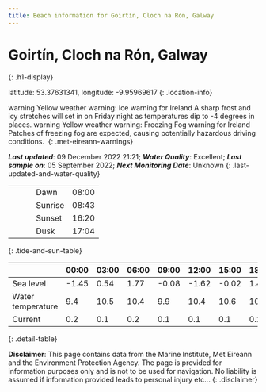 ```yaml
---
title: Beach information for Goirtín, Cloch na Rón, Galway
---
```

# Goirtín, Cloch na Rón, Galway 
{: .h1-display}

latitude: 53.37631341, longitude: -9.95969617
{: .location-info}

<span class="material-icons yellow-warning">warning</span>&nbsp;Yellow weather warning: Ice warning for Ireland A sharp frost and icy stretches will set in on Friday night as temperatures dip to -4 degrees in places.&nbsp;<span class="material-icons yellow-warning">warning</span>&nbsp;Yellow weather warning: Freezing Fog warning for Ireland Patches of freezing fog are expected, causing potentially hazardous driving conditions.&nbsp;
{: .met-eireann-warnings}

___Last updated___: 09 December 2022 21:21; ___Water Quality___: Excellent;
___Last sample on___: 05 September 2022; ___Next Monitoring Date___: Unknown
{: .last-updated-and-water-quality}

|   |   |   |   |   |
|---|---|---|---|---|
|   |   |   | Dawn  | 08:00 |
|   |   |   | Sunrise  | 08:43 |
|   |   |   | Sunset  | 16:20 |
|   |   |   | Dusk  | 17:04 |
{: .tide-and-sun-table}

<div></div>

| | 00:00 | 03:00 | 06:00 | 09:00 | 12:00 | 15:00 | 18:00 | 21:00 |
|---|---|---|---|---|---|---|---|---|
| Sea level | -1.45 | 0.54 | 1.77 | -0.08| -1.62 | -0.02 | 1.47 | 0.09 |
| Water temperature | 9.4 | 10.5 | 10.4 | 9.9 | 10.4 | 10.6 | 10.4 | 10.1 |
| Current | 0.2 | 0.1 | 0.2 | 0.1 | 0.1| 0.1 | 0.2 | 0.1 |
{: .detail-table}

__Disclaimer__: This page contains data from the Marine Institute,
Met Eireann and the Environment Protection Agency. The page is provided for
information purposes only and is not to be used for navigation. No liability
is assumed if information provided leads to personal injury etc...
{: .disclaimer}